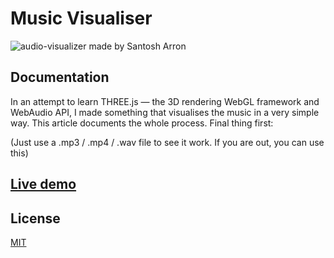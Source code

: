 # Music Visualiser

![audio-visualizer made by Santosh Arron](https://miro.medium.com/max/2000/1*CfnrtLr2KoTDs_r7afQ1gQ.png)

## Documentation

In an attempt to learn THREE.js — the 3D rendering WebGL framework and WebAudio API, I made something that visualises the music in a very simple way. This article documents the whole process.
Final thing first:


(Just use a .mp3 / .mp4 / .wav file to see it work. If you are out, you can use this)


## [Live demo]()

## License

[MIT](https://choosealicense.com/licenses/mit/)
